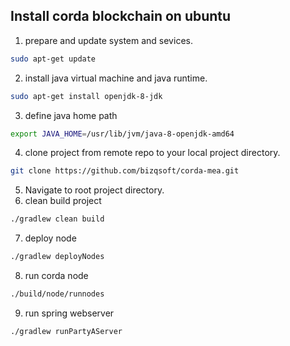 ## Install corda blockchain on ubuntu

1) prepare and update system and sevices.
 ```sh
sudo apt-get update
```
2) install java virtual machine and java runtime.
 ```sh
sudo apt-get install openjdk-8-jdk
```
3) define java home path
 ```sh
export JAVA_HOME=/usr/lib/jvm/java-8-openjdk-amd64
```
4) clone project from remote repo to your local project directory.
```sh
git clone https://github.com/bizqsoft/corda-mea.git
```
5) Navigate to root project directory.
6) clean build project
 ```sh
./gradlew clean build
```
7) deploy node
 ```sh
./gradlew deployNodes
```
8) run corda node
 ```sh
./build/node/runnodes
```
9) run spring webserver
 ```sh
./gradlew runPartyAServer
```




